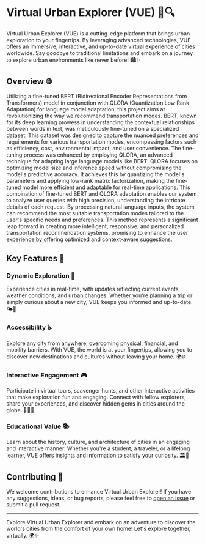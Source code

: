 # Virtual Urban Explorer (VUE) 🌆🔍

Virtual Urban Explorer (VUE) is a cutting-edge platform that brings urban exploration to your fingertips. By leveraging advanced technologies, VUE offers an immersive, interactive, and up-to-date virtual experience of cities worldwide. Say goodbye to traditional limitations and embark on a journey to explore urban environments like never before! 🏙️✨

## Overview 🌐

Utilizing a fine-tuned BERT (Bidirectional Encoder Representations from Transformers) model in conjunction with QLORA (Quantization Low Rank Adaptation) for language model adaptation, this project aims at revolutionizing the way we recommend transportation modes. BERT, known for its deep learning prowess in understanding the contextual relationships between words in text, was meticulously fine-tuned on a specialized dataset. This dataset was designed to capture the nuanced preferences and requirements for various transportation modes, encompassing factors such as efficiency, cost, environmental impact, and user convenience.
The fine-tuning process was enhanced by employing QLORA, an advanced technique for adapting large language models like BERT. QLORA focuses on optimizing model size and inference speed without compromising the model's predictive accuracy. It achieves this by quantizing the model's parameters and applying low-rank matrix factorization, making the fine-tuned model more efficient and adaptable for real-time applications.
This combination of fine-tuned BERT and QLORA adaptation enables our system to analyze user queries with high precision, understanding the intricate details of each request. By processing natural language inputs, the system can recommend the most suitable transportation modes tailored to the user's specific needs and preferences. This method represents a significant leap forward in creating more intelligent, responsive, and personalized transportation recommendation systems, promising to enhance the user experience by offering optimized and context-aware suggestions.

## Key Features 🔑

### Dynamic Exploration 🔄

Experience cities in real-time, with updates reflecting current events, weather conditions, and urban changes. Whether you're planning a trip or simply curious about a new city, VUE keeps you informed and up-to-date. 🌤️🔄

### Accessibility ♿

Explore any city from anywhere, overcoming physical, financial, and mobility barriers. With VUE, the world is at your fingertips, allowing you to discover new destinations and cultures without leaving your home. 🌍🌐

### Interactive Engagement 🎮

Participate in virtual tours, scavenger hunts, and other interactive activities that make exploration fun and engaging. Connect with fellow explorers, share your experiences, and discover hidden gems in cities around the globe. 🕵️‍♂️🎉

### Educational Value 📚

Learn about the history, culture, and architecture of cities in an engaging and interactive manner. Whether you're a student, a traveler, or a lifelong learner, VUE offers insights and information to satisfy your curiosity. 🏛️📖

## Contributing 🤝

We welcome contributions to enhance Virtual Urban Explorer! If you have any suggestions, ideas, or bug reports, please feel free to [open an issue](https://github.com/RafMo20D/codmak-backend/issues) or submit a pull request.

---

Explore Virtual Urban Explorer and embark on an adventure to discover the world's cities from the comfort of your own home! Let's explore together, virtually. 🌍✨
